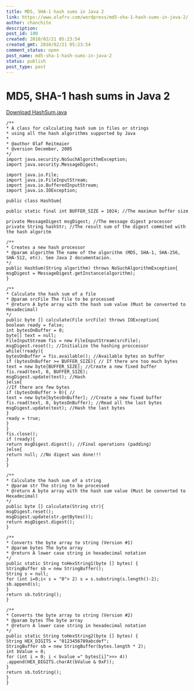 ```yaml
---
title: MD5, SHA-1 hash sums in Java 2
link: https://www.olafrv.com/wordpress/md5-sha-1-hash-sums-in-java-2/
author: chanchito
description: 
post_id: 100
created: 2010/02/21 05:23:54
created_gmt: 2010/02/21 05:23:54
comment_status: open
post_name: md5-sha-1-hash-sums-in-java-2
status: publish
post_type: post
---
```


# MD5, SHA-1 hash sums in Java 2

[Download HashSum.java](http://www.olafrv.com/wp-content/uploads/2010/02/HashSum.java_.zip)
    
    
    /**
    * A class for calculating hash sum in files or strings
    * using all the hash algorithms supported by Java
    *
    * @author Olaf Reitmaier
    * @version December, 2005
    */
    import java.security.NoSuchAlgorithmException;
    import java.security.MessageDigest;
    
    import java.io.File;
    import java.io.FileInputStream;
    import java.io.BufferedInputStream;
    import java.io.IOException;
    
    public class HashSum{
    
    public static final int BUFFER_SIZE = 1024; //The maximun buffer size
    
    private MessageDigest msgDigest; //The message digest processor
    private String hashStr; //The result sum of the digest commited with the hash algoritm
    
    /**
    * Creates a new hash processor
    * @param algorithm The name of the algorithm (MD5, SHA-1, SHA-256, SHA-512, etc). See Java 2 documentacion.
    */
    public HashSum(String algorithm) throws NoSuchAlgorithmException{
    msgDigest = MessageDigest.getInstance(algorithm);
    }
    
    /**
    * Calculate the hash sum of a file
    * @param srcFile The file to be processed
    * @return A byte array with the hash sum value (Must be converted to Hexadecimal)
    */
    public byte [] calculate(File srcFile) throws IOException{
    boolean ready = false;
    int bytesOnBuffer = 0;
    byte[] text = null;
    FileInputStream fis = new FileInputStream(srcFile);
    msgDigest.reset(); //Initialize the hashing proccessor
    while(!ready){
    bytesOnBuffer = fis.available(); //Available bytes on buffer
    if (bytesOnBuffer >= BUFFER_SIZE){ // If there are too much bytes
    text = new byte[BUFFER_SIZE]; //Create a new fixed buffer
    fis.read(text, 0, BUFFER_SIZE);
    msgDigest.update(text); //Hash
    }else{
    //If there are few bytes
    if (bytesOnBuffer > 0){ //
    text = new byte[bytesOnBuffer]; //Create a new fixed buffer
    fis.read(text, 0, bytesOnBuffer); //Read all the last bytes
    msgDigest.update(text); //Hash the last bytes
    }
    ready = true;
    }
    }
    fis.close();
    if (ready){
    return msgDigest.digest(); //Final operations (padding)
    }else{
    return null; //No digest was done!!!
    }
    }
    
    /**
    * Calculate the hash sum of a string
    * @param str The string to be processed
    * @return A byte array with the hash sum value (Must be converted to Hexadecimal)
    */
    public byte [] calculate(String str){
    msgDigest.reset();
    msgDigest.update(str.getBytes());
    return msgDigest.digest();
    }
    
    /**
    * Converts the byte array to string (Version #1)
    * @param bytes The byte array
    * @return A lower case string in hexadecimal notation
    */
    public static String toHexString1(byte [] bytes) {
    StringBuffer sb = new StringBuffer();
    String s = null;
    for (int i=0;i< s = "0"> 2) s = s.substring(s.length()-2);
    sb.append(s);
    }
    return sb.toString();
    }
    
    /**
    * Converts the byte array to string (Version #2)
    * @param bytes The byte array
    * @return A lower case string in hexadecimal notation
    */
    public static String toHexString2(byte [] bytes) {
    String HEX_DIGITS = "0123456789abcdef";
    StringBuffer sb = new StringBuffer(bytes.length * 2);
    int bValue = 0;
    for (int i = 0; i < bvalue =" bytes[i]">>> 4))
    .append(HEX_DIGITS.charAt(bValue & 0xF));
    }
    return sb.toString();
    }
    }